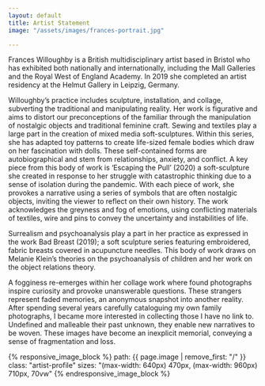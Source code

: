 ```yaml
---
layout: default
title: Artist Statement
image: "/assets/images/frances-portrait.jpg"

---
```

Frances Willoughby is a British multidisciplinary artist based in Bristol who has exhibited both nationally and internationally, including the Mall Galleries and the Royal West of England Academy. In 2019 she completed an artist residency at the Helmut Gallery in Leipzig, Germany.

Willoughby’s practice includes sculpture, installation, and collage, subverting the traditional and manipulating reality. Her work is figurative and aims to distort our preconceptions of the familiar through the manipulation of nostalgic objects and traditional feminine craft. Sewing and textiles play a large part in the creation of mixed media soft-sculptures. Within this series, she has adapted toy patterns to create life-sized female bodies which draw on her fascination with dolls. These self-contained forms are autobiographical and stem from relationships, anxiety, and conflict. A key piece from this body of work is ‘Escaping the Pull’ (2020) a soft-sculpture she created in response to her struggle with catastrophic thinking due to a sense of isolation during the pandemic. With each piece of work, she provokes a narrative using a series of symbols that are often nostalgic objects, inviting the viewer to reflect on their own history. The work acknowledges the greyness and fog of emotions, using conflicting materials of textiles, wire and pins to convey the uncertainty and instabilities of life.

Surrealism and psychoanalysis play a part in her practice as expressed in the work Bad Breast (2019); a soft sculpture series featuring embroidered, fabric breasts covered in acupuncture needles. This body of work draws on Melanie Klein’s theories on the psychoanalysis of children and her work on the object relations theory.

A fogginess re-emerges within her collage work where found photographs inspire curiosity and provoke unanswerable questions. These strangers represent faded memories, an anonymous snapshot into another reality. After spending several years carefully cataloguing my own family photographs, I became more interested in collecting those I have no link to. Undefined and malleable their past unknown, they enable new narratives to be woven. These images have become an inexplicit memorial, conveying a sense of fragmentation and loss.

<div markdown="0">
{% responsive_image_block %}
    path: {{ page.image | remove_first: "/" }}
    class: "artist-profile"
    sizes: "(max-width: 640px) 470px, (max-width: 960px) 710px, 70vw"
{% endresponsive_image_block %}
</div>